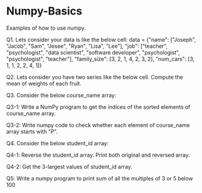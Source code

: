 # Numpy-Basics
Examples of how to use numpy.

Q1. Lets consider your data is like the below cell:
data = {"name": ["Joseph", "Jacob", "Sam", "Jesee", "Ryan", "Lisa", "Lee"],
        "job": ["teacher", "psychologist", "data scientist", "software developer", "psychologist", "psychologist", "teacher"],
        "family_size": [3, 2, 1, 4, 2, 3, 2],
        "num_cars": [3, 1, 1, 2, 2, 4, 1]}

Q2. Lets consider you have two series like the below cell. Compute the mean of weights of each fruit.


Q3. Consider the below course_name array:

Q3-1: Write a NumPy program to get the indices of the sorted elements of course_name array.

Q3-2: Write numpy code to check whether each element of course_name array starts with "P".


Q4. Consider the below student_id array:

Q4-1: Reverse the student_id array. Print both original and reversed array.

Q4-2: Get the 3-largest values of student_id array.

Q5: Write a numpy program to print sum of all the multiples of 3 or 5 below 100
